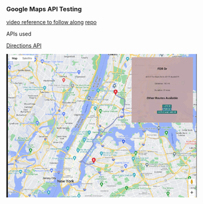 ### Google Maps API Testing


[video reference to follow along](https://youtu.be/tFjOIZGCvuQ?si=nv0c1p21gFu9j-lo)
[repo](https://github.com/visgl/react-google-maps/tree/main)

<display>
  <summary>APIs used </summary>
</display>


[Directions API](https://developers.google.com/maps/documentation/directions)

![sample data](src/assets/Map-Sample2.png)